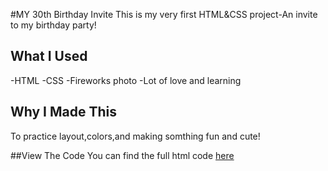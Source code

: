 #MY 30th Birthday Invite
This is my very first HTML&CSS project-An invite to my birthday party!
## What I Used
-HTML
-CSS
-Fireworks photo
-Lot of love and learning
## Why I Made This
To practice layout,colors,and making somthing fun and cute!

##View The Code
You can find the full html code [here](invite.html)
